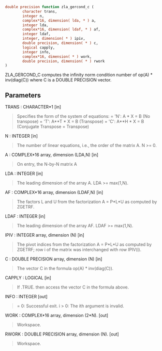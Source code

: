 ```fortran
double precision function zla_gercond_c (
        character trans,
        integer n,
        complex*16, dimension( lda, * ) a,
        integer lda,
        complex*16, dimension( ldaf, * ) af,
        integer ldaf,
        integer, dimension( * ) ipiv,
        double precision, dimension( * ) c,
        logical capply,
        integer info,
        complex*16, dimension( * ) work,
        double precision, dimension( * ) rwork
)
```

ZLA_GERCOND_C computes the infinity norm condition number of
op(A) \* inv(diag(C)) where C is a DOUBLE PRECISION vector.

## Parameters
TRANS : CHARACTER\*1 [in]
> Specifies the form of the system of equations:
> = 'N':  A \* X = B     (No transpose)
> = 'T':  A\*\*T \* X = B  (Transpose)
> = 'C':  A\*\*H \* X = B  (Conjugate Transpose = Transpose)

N : INTEGER [in]
> The number of linear equations, i.e., the order of the
> matrix A.  N >= 0.

A : COMPLEX\*16 array, dimension (LDA,N) [in]
> On entry, the N-by-N matrix A

LDA : INTEGER [in]
> The leading dimension of the array A.  LDA >= max(1,N).

AF : COMPLEX\*16 array, dimension (LDAF,N) [in]
> The factors L and U from the factorization
> A = P\*L\*U as computed by ZGETRF.

LDAF : INTEGER [in]
> The leading dimension of the array AF.  LDAF >= max(1,N).

IPIV : INTEGER array, dimension (N) [in]
> The pivot indices from the factorization A = P\*L\*U
> as computed by ZGETRF; row i of the matrix was interchanged
> with row IPIV(i).

C : DOUBLE PRECISION array, dimension (N) [in]
> The vector C in the formula op(A) \* inv(diag(C)).

CAPPLY : LOGICAL [in]
> If .TRUE. then access the vector C in the formula above.

INFO : INTEGER [out]
> = 0:  Successful exit.
> i > 0:  The ith argument is invalid.

WORK : COMPLEX\*16 array, dimension (2\*N). [out]
> Workspace.

RWORK : DOUBLE PRECISION array, dimension (N). [out]
> Workspace.
